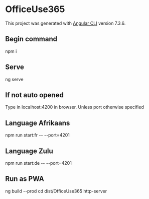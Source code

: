 # OfficeUse365

This project was generated with [Angular CLI](https://github.com/angular/angular-cli) version 7.3.6.


## Begin command
npm i 

## Serve 
ng serve

## If not auto opened
Type in localhost:4200 in browser. 
Unless port otherwise specified

## Language Afrikaans 
npm run start:fr -- --port=4201

## Language Zulu 

npm run start:de -- --port=4201

## Run as PWA <OFFLINE>
  ng build --prod
  cd dist/OfficeUse365
  http-server
  
